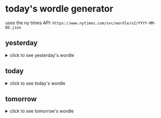 # today's wordle generator

uses the ny times API: `https://www.nytimes.com/svc/wordle/v2/YYYY-MM-DD.json`

## yesterday

<details>
    <summary>click to see yesterday's wordle</summary>

    hippo

</details>

## today

<details>
    <summary>click to see today's wordle</summary>

    dogma

</details>

## tomorrow

<details>
    <summary>click to see tomorrow's wordle</summary>

    mauve

</details>
